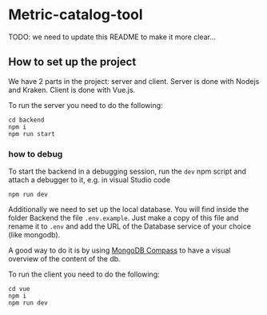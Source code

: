 # Metric-catalog-tool

TODO: we need to update this README to make it more clear...

## How to set up the project

We have 2 parts in the project: server and client. Server is done with Nodejs and Kraken. Client is done with Vue.js.

To run the server you need to do the following:

```
cd backend
npm i
npm run start
```

### how to debug

To start the backend in a debugging session, run the `dev` npm script and attach a debugger to it, e.g. in visual Studio code

```shell
npm run dev
```

Additionally we need to set up the local database. You will find inside the folder Backend the file `.env.example`. Just make a copy of this file and rename it to `.env` and add the URL of the Database service of your choice (like mongodb).

A good way to do it is by using [MongoDB Compass](https://www.mongodb.com/products/tools/compass) to have a visual overview of the content of the db.

To run the client you need to do the following:

```
cd vue
npm i
npm run dev
```
